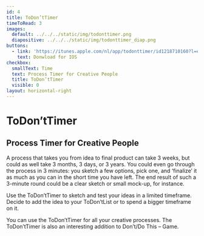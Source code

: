 ```yaml
---
id: 4
title: ToDon’tTimer
timeToRead: 3
images:
  default: ../../../static/img/todonttimer.png
  diapositive: ../../../static/img/todonttimer_diap.png
buttons:
  - link: 'https://itunes.apple.com/nl/app/todonttimer/id1218710160?l=en&mt=8'
    text: Donwload for IOS
checkbox:
  smallText: Time
  text: Process Timer for Creative People
  title: ToDon’tTimer
  visible: 0
layout: horizontal-right
---
```


# To&#8203;Don’t&#8203;Timer

## Process Timer for Creative People

A process that takes you from idea to final product can take 3 weeks, but could as well take 3 months, 3 days, or 3 years. You could even go through the process in 3 minutes: you sketch a few options, pick one, and ‘finalize’ it as much as you can in the short time you have left. The end result of such a 3-minute round could be a clear sketch or small mock-up, for instance.

Use the ToDon’tTimer to sketch and test your ideas in a limited timeframe. Decide to add the idea to your ToDon’tList or to spend a bigger timeframe on it.

You can use the ToDon’tTimer for all your creative processes. The ToDon’tTimer is also an interesting addition to Don’t/Do This – Game.
